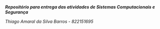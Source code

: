 ***Repositório para entrega das atividades de Sistemas Computacionais e Segurança***

*Thiago Amaral da Silva Barros - 822151695*
